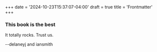+++
date = '2024-10-23T15:37:07-04:00'
draft = true
title = 'Frontmatter'
+++

### This book is the best
It totally rocks. Trust us.

--delaneyj and iansmith